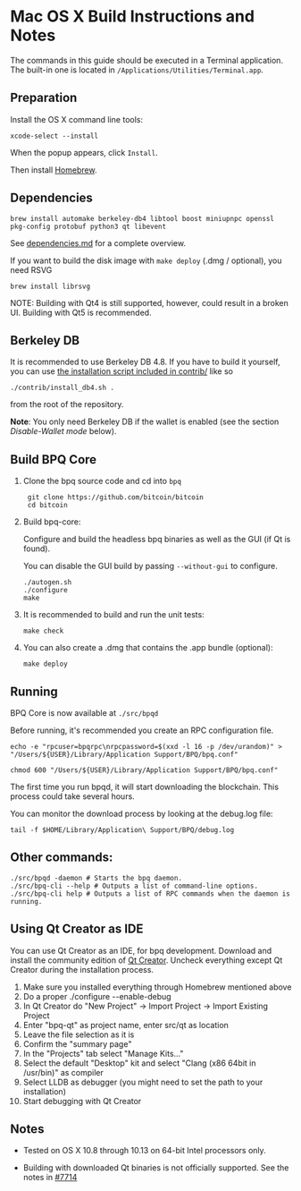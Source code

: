 Mac OS X Build Instructions and Notes
====================================
The commands in this guide should be executed in a Terminal application.
The built-in one is located in `/Applications/Utilities/Terminal.app`.

Preparation
-----------
Install the OS X command line tools:

`xcode-select --install`

When the popup appears, click `Install`.

Then install [Homebrew](https://brew.sh).

Dependencies
----------------------

    brew install automake berkeley-db4 libtool boost miniupnpc openssl pkg-config protobuf python3 qt libevent

See [dependencies.md](dependencies.md) for a complete overview.

If you want to build the disk image with `make deploy` (.dmg / optional), you need RSVG

    brew install librsvg

NOTE: Building with Qt4 is still supported, however, could result in a broken UI. Building with Qt5 is recommended.

Berkeley DB
-----------
It is recommended to use Berkeley DB 4.8. If you have to build it yourself,
you can use [the installation script included in contrib/](/contrib/install_db4.sh)
like so

```shell
./contrib/install_db4.sh .
```

from the root of the repository.

**Note**: You only need Berkeley DB if the wallet is enabled (see the section *Disable-Wallet mode* below).

Build BPQ Core
------------------------

1. Clone the bpq source code and cd into `bpq`

        git clone https://github.com/bitcoin/bitcoin
        cd bitcoin

2.  Build bpq-core:

    Configure and build the headless bpq binaries as well as the GUI (if Qt is found).

    You can disable the GUI build by passing `--without-gui` to configure.

        ./autogen.sh
        ./configure
        make

3.  It is recommended to build and run the unit tests:

        make check

4.  You can also create a .dmg that contains the .app bundle (optional):

        make deploy

Running
-------

BPQ Core is now available at `./src/bpqd`

Before running, it's recommended you create an RPC configuration file.

    echo -e "rpcuser=bpqrpc\nrpcpassword=$(xxd -l 16 -p /dev/urandom)" > "/Users/${USER}/Library/Application Support/BPQ/bpq.conf"

    chmod 600 "/Users/${USER}/Library/Application Support/BPQ/bpq.conf"

The first time you run bpqd, it will start downloading the blockchain. This process could take several hours.

You can monitor the download process by looking at the debug.log file:

    tail -f $HOME/Library/Application\ Support/BPQ/debug.log

Other commands:
-------

    ./src/bpqd -daemon # Starts the bpq daemon.
    ./src/bpq-cli --help # Outputs a list of command-line options.
    ./src/bpq-cli help # Outputs a list of RPC commands when the daemon is running.

Using Qt Creator as IDE
------------------------
You can use Qt Creator as an IDE, for bpq development.
Download and install the community edition of [Qt Creator](https://www.qt.io/download/).
Uncheck everything except Qt Creator during the installation process.

1. Make sure you installed everything through Homebrew mentioned above
2. Do a proper ./configure --enable-debug
3. In Qt Creator do "New Project" -> Import Project -> Import Existing Project
4. Enter "bpq-qt" as project name, enter src/qt as location
5. Leave the file selection as it is
6. Confirm the "summary page"
7. In the "Projects" tab select "Manage Kits..."
8. Select the default "Desktop" kit and select "Clang (x86 64bit in /usr/bin)" as compiler
9. Select LLDB as debugger (you might need to set the path to your installation)
10. Start debugging with Qt Creator

Notes
-----

* Tested on OS X 10.8 through 10.13 on 64-bit Intel processors only.

* Building with downloaded Qt binaries is not officially supported. See the notes in [#7714](https://github.com/bitcoin/bitcoin/issues/7714)

